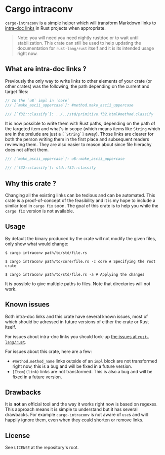 # Cargo intraconv

`cargo-intraconv` is a simple helper which will transform Markdown links to
[intra-doc links] in Rust projects when appropriate.

> Note: you will need you need nightly rustdoc or to wait until stabilization.
> This crate can still be used to help updating the documentation for
> `rust-lang/rust` itself and it is its intended usage right now.

[intra-doc links]: https://doc.rust-lang.org/nightly/rustdoc/unstable-features.html#linking-to-items-by-type

## What are intra-doc links ?

Previously the only way to write links to other elements of your crate (or other
crates) was the following, the path depending on the current and target files:

```rust
// In the `u8` impl in `core`
/// [`make_ascii_uppercase`]: #method.make_ascii_uppercase

/// [`f32::classify`]: ../../std/primitive.f32.html#method.classify
```

It is now possible to write them with Rust paths, depending on the path of the
targeted item and what's in scope (which means items like `String` which are in
the prelude are just a ```[`String`]``` away). Those links are clearer for both
the person writing them in the first place and subsequent readers reviewing them.
They are also easier to reason about since file hierachy does not affect them.

```rust
/// [`make_ascii_uppercase`]: u8::make_ascii_uppercase

/// [`f32::classify`]: std::f32::classify
```

## Why this crate ?

Changing all the existing links can be tedious and can be automated. This crate
is a proof-of-concept of the feasibility and it is my hope to include a similar
tool in `cargo fix` soon. The goal of this crate is to help you while the
`cargo fix` version is not available.

## Usage

By default the binary produced by the crate will not modify the given files,
only show what would change:

```shell
$ cargo intraconv path/to/std/file.rs

$ cargo intraconv path/to/core/file.rs -c core # Specifying the root crate

$ cargo intraconv path/to/std/file.rs -a # Applying the changes
```

It is possible to give multiple paths to files. Note that directories will not
work.

## Known issues

Both intra-doc links and this crate have several known issues, most of which
should be adressed in future versions of either the crate or Rust itself.

For issues about intra-doc links you should look-up [the issues at `rust-lang/rust`].

For issues about this crate, here are a few:

  - `#method.method_name` links outside of an `impl` block are not transformed
    right now, this is a bug and will be fixed in a future version.
  - `[Item](link)` links are not transformed. This is also a bug and will be
    fixed in a future version.

[the issues at `rust-lang/rust`]: https://github.com/rust-lang/rust/issues?q=is%3Aopen+label%3AA-intra-doc-links+label%3AC-bug

## Drawbacks

It is **not** an official tool and the way it works right now is based on regexes.
This approach means it is simple to understand but it has several drawbacks.
For example `cargo-intraconv` is not aware of `use`s and will happily ignore them,
even when they could shorten or remove links.

## License

See `LICENSE` at the repository's root.
